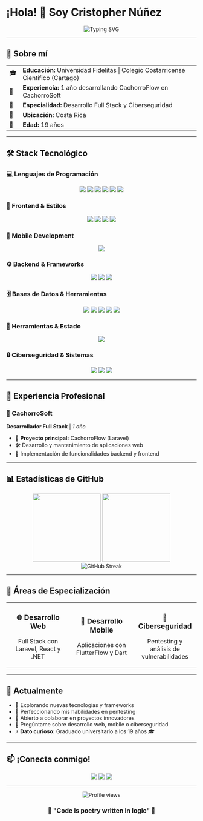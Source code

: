 # ¡Hola! 👋 Soy Cristopher Núñez

<div align="center">
  <img src="https://readme-typing-svg.herokuapp.com?font=Fira+Code&size=30&duration=3000&pause=1000&color=00D4FF&center=true&vCenter=true&width=600&lines=Desarrollador+Full+Stack;19+años%2C+Costa+Rica" alt="Typing SVG" />
</div>

---

## 🚀 Sobre mí

<table>
  <tr>
    <td>🎓</td>
    <td><strong>Educación:</strong> Universidad Fidelitas | Colegio Costarricense Científico (Cartago)</td>
  </tr>
  <tr>
    <td>💼</td>
    <td><strong>Experiencia:</strong> 1 año desarrollando CachorroFlow en CachorroSoft</td>
  </tr>
  <tr>
    <td>🔐</td>
    <td><strong>Especialidad:</strong> Desarrollo Full Stack y Ciberseguridad</td>
  </tr>
  <tr>
    <td>📍</td>
    <td><strong>Ubicación:</strong> Costa Rica</td>
  </tr>
  <tr>
    <td>🎂</td>
    <td><strong>Edad:</strong> 19 años</td>
  </tr>
</table>

---

## 🛠️ Stack Tecnológico

### 💻 Lenguajes de Programación
<div align="center">
  <img src="https://img.shields.io/badge/Python-3776AB?style=for-the-badge&logo=python&logoColor=white"/>
  <img src="https://img.shields.io/badge/Java-ED8B00?style=for-the-badge&logo=openjdk&logoColor=white"/>
  <img src="https://img.shields.io/badge/JavaScript-F7DF1E?style=for-the-badge&logo=javascript&logoColor=black"/>
  <img src="https://img.shields.io/badge/TypeScript-007ACC?style=for-the-badge&logo=typescript&logoColor=white"/>
  <img src="https://img.shields.io/badge/PHP-777BB4?style=for-the-badge&logo=php&logoColor=white"/>
  <img src="https://img.shields.io/badge/Dart-0175C2?style=for-the-badge&logo=dart&logoColor=white"/>
</div>

### 🎨 Frontend & Estilos
<div align="center">
  <img src="https://img.shields.io/badge/React-20232A?style=for-the-badge&logo=react&logoColor=61DAFB"/>
  <img src="https://img.shields.io/badge/CSS3-1572B6?style=for-the-badge&logo=css3&logoColor=white"/>
  <img src="https://img.shields.io/badge/Tailwind_CSS-38B2AC?style=for-the-badge&logo=tailwind-css&logoColor=white"/>
  <img src="https://img.shields.io/badge/Bootstrap-563D7C?style=for-the-badge&logo=bootstrap&logoColor=white"/>
</div>

### 📱 Mobile Development
<div align="center">
  <img src="https://img.shields.io/badge/FlutterFlow-02569B?style=for-the-badge&logo=flutter&logoColor=white"/>
</div>

### ⚙️ Backend & Frameworks
<div align="center">
  <img src="https://img.shields.io/badge/Laravel-FF2D20?style=for-the-badge&logo=laravel&logoColor=white"/>
  <img src="https://img.shields.io/badge/.NET-5C2D91?style=for-the-badge&logo=.net&logoColor=white"/>
  <img src="https://img.shields.io/badge/.NET_Core-5C2D91?style=for-the-badge&logo=.net&logoColor=white"/>
</div>

### 🗄️ Bases de Datos & Herramientas
<div align="center">
  <img src="https://img.shields.io/badge/MongoDB-4EA94B?style=for-the-badge&logo=mongodb&logoColor=white"/>
  <img src="https://img.shields.io/badge/Firebase-039BE5?style=for-the-badge&logo=Firebase&logoColor=white"/>
  <img src="https://img.shields.io/badge/MySQL-005C84?style=for-the-badge&logo=mysql&logoColor=white"/>
  <img src="https://img.shields.io/badge/Oracle-F80000?style=for-the-badge&logo=oracle&logoColor=white"/>
  <img src="https://img.shields.io/badge/Microsoft%20SQL%20Server-CC2927?style=for-the-badge&logo=microsoft%20sql%20server&logoColor=white"/>
</div>

### 🔧 Herramientas & Estado
<div align="center">
  <img src="https://img.shields.io/badge/Zustand-FF6B35?style=for-the-badge&logo=react&logoColor=white"/>
</div>

### 🔒 Ciberseguridad & Sistemas
<div align="center">
  <img src="https://img.shields.io/badge/Kali_Linux-268BEE?style=for-the-badge&logo=kalilinux&logoColor=white"/>
  <img src="https://img.shields.io/badge/Ubuntu-E95420?style=for-the-badge&logo=ubuntu&logoColor=white"/>
  <img src="https://img.shields.io/badge/Pentesting-FF0000?style=for-the-badge&logo=hackthebox&logoColor=white"/>
</div>

---

## 💼 Experiencia Profesional

### 🏢 CachorroSoft
**Desarrollador Full Stack** | *1 año*
- 🚀 **Proyecto principal:** CachorroFlow (Laravel)
- 🛠️ Desarrollo y mantenimiento de aplicaciones web
- 🔧 Implementación de funcionalidades backend y frontend

---

## 📊 Estadísticas de GitHub

<div align="center">
  <img height="180em" src="https://github-readme-stats.vercel.app/api?username=Michael35-ns&show_icons=true&theme=tokyonight&include_all_commits=true&count_private=true"/>
  <img height="180em" src="https://github-readme-stats.vercel.app/api/top-langs/?username=Michael35-ns&layout=compact&langs_count=8&theme=tokyonight"/>
</div>

<div align="center">
  <img src="https://github-readme-streak-stats.herokuapp.com/?user=TU_USERNAME&theme=tokyonight" alt="GitHub Streak"/>
</div>

---

## 🎯 Áreas de Especialización

<div align="center">
  <table>
    <tr>
      <td align="center" width="33%">
        <h3>🌐 Desarrollo Web</h3>
        <p>Full Stack con Laravel, React y .NET</p>
      </td>
      <td align="center" width="33%">
        <h3>📱 Desarrollo Mobile</h3>
        <p>Aplicaciones con FlutterFlow y Dart</p>
      </td>
      <td align="center" width="33%">
        <h3>🔐 Ciberseguridad</h3>
        <p>Pentesting y análisis de vulnerabilidades</p>
      </td>
    </tr>
  </table>
</div>

---

## 🌱 Actualmente

- 🔭 Explorando nuevas tecnologías y frameworks
- 🌱 Perfeccionando mis habilidades en pentesting
- 👯 Abierto a colaborar en proyectos innovadores
- 💬 Pregúntame sobre desarrollo web, mobile o ciberseguridad
- ⚡ **Dato curioso:** Graduado universitario a los 19 años 🎓

---

## 📫 ¡Conecta conmigo!

<div align="center">
  <a href="mailto:crisnuva1427@gmail.com">
    <img src="https://img.shields.io/badge/Email-D14836?style=for-the-badge&logo=gmail&logoColor=white"/>
  </a>
  <a href="https://www.linkedin.com/in/cristophern%C3%BA%C3%B1ez/">
    <img src="https://img.shields.io/badge/LinkedIn-0077B5?style=for-the-badge&logo=linkedin&logoColor=white"/>
  </a>
  <a href="https://portfoliocristo.netlify.app/">
    <img src="https://img.shields.io/badge/Portfolio-000000?style=for-the-badge&logo=About.me&logoColor=white"/>
  </a>
</div>

---

<div align="center">
  <img src="https://komarev.com/ghpvc/?username=Michael35-nsE&color=blueviolet&style=for-the-badge" alt="Profile views"/>
</div>

<div align="center">
  <h3>💫 "Code is poetry written in logic" 💫</h3>
</div>
